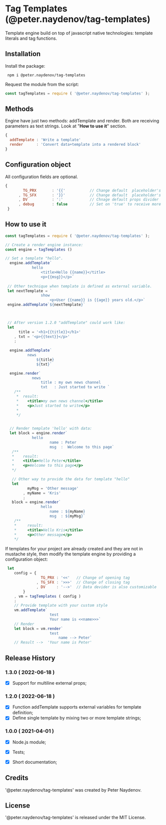 # Tag Templates (@peter.naydenov/tag-templates)



Template engine build on top of javascript native technologies: template literals and tag functions. 



## Installation
Install the package:

```
 npm i @peter.naydenov/tag-templates

```


Request the module from the script:

```js
const tagTemplates = require ( '@peter.naydenov/tag-templates' );

```


## Methods
Engine have just two methods: addTemplate and render. Both are receiving parameters as text strings. Look at "**How to use it**" section.

```js
{
  addTemplate : 'Write a template'
  render      : 'Convert data+template into a rendered block'
}
```

## Configuration object

All configuration fields are optional.
```js
{
        TG_PRX       : '{{'           // Change default  placeholder's opening tag
      , TG_SFX       : '}}'           // Change default  placeholder's opening tag
      , DV           : ':'            // Chnage default props divider
      , debug        : false          // Set on 'true' to receive more warnings and error messages
 }
```


## How to use it

```js
const tagTemplates = require ( '@peter.naydenov/tag-templates' );

// Create a render engine instance:
const engine = tagTemplates ()

// Set a template "hello".
  engine.addTemplate`
            hello
                <title>Hello {{name}}</title>
                <p>{{msg}}</p>`
 
 // Other technique when template is defined as external variable.
 let nextTemplate = `
                show
                    <p>User {{name}} is {{age}} years old.</p>`
 engine.addTemplate`${nextTemplate}`
 


 // After version 1.2.0 "addTemplate" could work like:
 let 
      title = '<h1>{{title}}</h1>'
    , txt = '<p>{{text}}</p>'
    ;
  
  engine.addTemplate`
          news
              ${title}
              ${txt}`

  engine.render`
            news
                title : my own news channel
                txt   : Just started to write `
    /**
     *  result:
     *    <title>my own news channel</title>
     *    <p>Just started to write</p>
     *  
     */

 
  // Render template 'hello' with data:
  let block = engine.render`
            hello
                    name : Peter
                    msg  :  Welcome to this page`
   /**
   *    result:
   *    <title>Hello Peter</title>
   *    <p>Welcome to this page</p> 
   */

   // Other way to provide the data for template "hello"
   let 
          myMsg = 'Other message'
        , myName = 'Kris'
        ;
   block = engine.render`
                hello
                    name : ${myName}
                    msg  : ${myMsg}`
    /**
    *     result:
    *     <title>Hello Kris</title>
    *     <p>Other message</p>
    */
```

If templates for your project are already created and they are not in mustache style, then modify the template engine by providing a configuration object:

```js
 let 
    config = { 
                TG_PRX : '<<'   // Change of opening tag
              , TG_SFX : '>>>'  // Change of closing tag
              , DV     : '-->'  // Data devider is also customizable
        }
    , vm = tagTemplates ( config )
    ;
    // Provide template with your custom style
    vm.addTemplate`
                    test
                    Your name is <<name>>>`
    // Render 
    let block = vm.render`
                    test
                        name --> Peter`
    // Result -->  'Your name is Peter'
```








## Release History

### 1.3.0 ( 2022-06-18 )
- [x] Support for multiline external props;

### 1.2.0 ( 2022-06-18 )
 - [x] Function addTemplate supports external variables for template definition;
 - [x] Define single template by mixing two or more template strings;

### 1.0.0 ( 2021-04-01 )
 - [x] Node.js module;
 - [x] Tests;
 - [x] Short documentation;



## Credits
'@peter.naydenov/tag-templates' was created by Peter Naydenov.



## License
'@peter.naydenov/tag-templates' is released under the MIT License.